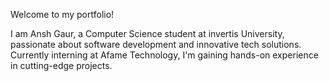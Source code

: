 Welcome to my portfolio!

I am Ansh Gaur, a Computer Science student at invertis University, passionate about software development and innovative tech solutions. Currently interning at Afame Technology, I'm gaining hands-on experience in cutting-edge projects. 
